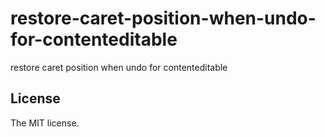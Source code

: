 # restore-caret-position-when-undo-for-contenteditable

restore caret position when undo for contenteditable

## License

The MIT license.
